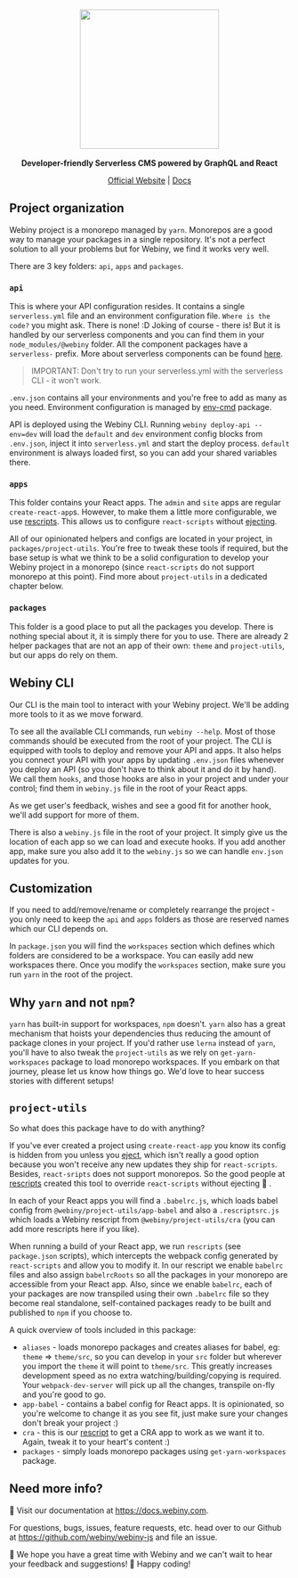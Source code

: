 <br/>
<p align="center">
  <img src="https://github.com/webiny/webiny-js/raw/development/static/webiny-logo.svg?sanitize=true" width="250" />
  <br/><br/>
  <strong>Developer-friendly Serverless CMS powered by GraphQL and React</strong>
</p>
<p align="center">
  <a href="https://www.webiny.com">Official Website</a> |
  <a href="https://docs.webiny.com/docs/developer-tutorials/local-setup">Docs</a> 
</p>

<p align="center">

## Project organization
Webiny project is a monorepo managed by `yarn`. Monorepos are a good way to manage your packages in a single repository. It's not a perfect solution to all your problems but for Webiny, we find it works very well.

There are 3 key folders: `api`, `apps` and `packages`.

### `api`
This is where your API configuration resides. It contains a single `serverless.yml` file and an environment configuration file. `Where is the code?` you might ask. There is none! :D Joking of course - there is! But it is handled by our serverless components and you can find them in your `node_modules/@webiny` folder. All the component packages have a `serverless-` prefix. More about serverless components can be found [here](https://github.com/serverless/components/).

> IMPORTANT: Don't try to run your serverless.yml with the serverless CLI - it won't work.

`.env.json` contains all your environments and you're free to add as many as you need. Environment configuration is managed by [env-cmd](https://www.npmjs.com/package/env-cmd) package.

API is deployed using the Webiny CLI. Running `webiny deploy-api --env=dev` will load the `default` and `dev` environment config blocks from `.env.json`, inject it into `serverless.yml` and start the deploy process.
`default` environment is always loaded first, so you can add your shared variables there.

### `apps`
This folder contains your React apps. The `admin` and `site` apps are regular `create-react-app`s. However, to make them a little more configurable, we use [rescripts](https://github.com/harrysolovay/rescripts). This allows us to configure `react-scripts` without [ejecting](https://create-react-app.dev/docs/available-scripts#npm-run-eject). 

All of our opinionated helpers and configs are located in your project, in `packages/project-utils`. You're free to tweak these tools if required, but the base setup is what we think to be a solid configuration to develop your Webiny project in a monorepo (since `react-scripts` do not support monorepo at this point). Find more about `project-utils` in a dedicated chapter below.

### `packages`
This folder is a good place to put all the packages you develop. There is nothing special about it, it is simply there for you to use. There are already 2 helper packages that are not an app of their own: `theme` and `project-utils`, but our apps do rely on them.

## Webiny CLI
Our CLI is the main tool to interact with your Webiny project. We'll be adding more tools to it as we move forward.

To see all the available CLI commands, run `webiny --help`. Most of those commands should be executed from the root of your project. The CLI is equipped with tools to deploy and remove your API and apps. It also helps you connect your API with your apps by updating `.env.json` files whenever you deploy an API (so you don't have to think about it and do it by hand). We call them `hooks`, and those hooks are also in your project and under your control; find them in `webiny.js` file in the root of your React apps.

As we get user's feedback, wishes and see a good fit for another hook, we'll add support for more of them.

There is also a `webiny.js` file in the root of your project. It simply give us the location of each app so we can load and execute hooks. If you add another app, make sure you also add it to the `webiny.js` so we can handle `env.json` updates for you.

## Customization
If you need to add/remove/rename or completely rearrange the project - you only need to keep the `api` and `apps` folders as those are reserved names which our CLI depends on.

In `package.json` you will find the `workspaces` section which defines which folders are considered to be a workspace. You can easily add new workspaces there. Once you modify the `workspaces` section, make sure you run `yarn` in the root of the project.

## Why `yarn` and not `npm`?
`yarn` has built-in support for workspaces, `npm` doesn't. `yarn` also has a great mechanism that hoists your dependencies thus reducing the amount of package clones in your project. If you'd rather use `lerna` instead of `yarn`, you'll have to also tweak the `project-utils` as we rely on `get-yarn-workspaces` package to load monorepo workspaces. If you embark on that journey, please let us know how things go. We'd love to hear success stories with different setups!

## `project-utils`
So what does this package have to do with anything?

If you've ever created a project using `create-react-app` you know its config is hidden from you unless you [eject](https://create-react-app.dev/docs/available-scripts#npm-run-eject), which isn't really a good option because you won't receive any new updates they ship for `react-scripts`. Besides, `react-sripts` does not support monorepos. So the good people at [rescripts](https://github.com/harrysolovay/rescripts) created this tool to override `react-scripts` without ejecting 🎉 .

In each of your React apps you will find a `.babelrc.js`, which loads babel config from `@webiny/project-utils/app-babel` and also a `.rescriptsrc.js` which loads a Webiny rescript from `@webiny/project-utils/cra` (you can add more rescripts here if you like).

When running a build of your React app, we run `rescripts` (see `package.json` scripts), which intercepts the webpack config generated by `react-scripts` and allow you to modify it. In our rescript we enable `babelrc` files and also assign `babelrcRoots` so all the packages in your monorepo are accessible from your React app. Also, since we enable `babelrc`, each of your packages are now transpiled using their own `.babelrc` file so they become real standalone, self-contained packages ready to be built and  published to `npm` if you choose to.

A quick overview of tools included in this package:

- `aliases` - loads monorepo packages and creates aliases for babel, eg: `theme` => `theme/src`, so you can develop in your `src` folder but wherever you import the `theme` it will point to `theme/src`. This greatly increases development speed as no extra watching/building/copying is required. Your `webpack-dev-server` will pick up all the changes, transpile on-fly and you're good to go.
- `app-babel` - contains a babel config for React apps. It is opinionated, so you're welcome to change it as you see fit, just make sure your changes don't break your project :)
- `cra` - this is our [rescript](https://github.com/harrysolovay/rescripts#rescript-structure) to get a CRA app to work as we want it to. Again, tweak it to your heart's content :)
- `packages` - simply loads monorepo packages using `get-yarn-workspaces` package.

## Need more info?
📖 Visit our documentation at https://docs.webiny.com.

For questions, bugs, issues, feature requests, etc. head over to our Github at https://github.com/webiny/webiny-js and file an issue.

🏁 We hope you have a great time with Webiny and we can't wait to hear your feedback and suggestions! 
🚀 Happy coding!
